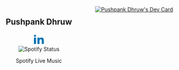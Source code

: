 <div style="display: flex; justify-content: center;">
  <div style="flex: 1; padding: 0 10px;">
    <div align="center">
      <h2>Pushpank Dhruw</h2>
      <a href="https://www.linkedin.com/in/%E2%9A%A1pushpank-dhruw-109935171/">
        <img src="https://github.com/ChrisCooper0/ChrisCooper0/blob/main/linkedin.svg" height="30" alt="LinkedIn"/>
      </a>
    </div>
    <div align="center">
      <img src="https://spotify-github-profile.vercel.app/api/view.svg?uid=31n4pl3isknyibo6fng5jafr3ygi&redirect=true](https://spotify-github-profile.vercel.app/api/view.svg?uid=31n4pl3isknyibo6fng5jafr3ygi&cover_image=true&theme=natemoo-re&show_offline=true&background_color=121212&interchange=true&bar_color=53b14f&bar_color_cover=false)" alt="Spotify Status"/>
      <p>Spotify Live Music</p>
    </div>
  </div>
  <div style="flex: 1; padding: 0 10px;">
    <div align="center">
    <a href="https://app.daily.dev/pushpank_dhruw"><img src="https://api.daily.dev/devcards/v2/0-VqGObpU.png?type=default&r=5zq" width="356" alt="Pushpank Dhruw's Dev Card"/></a>
    </div>
  </div>
</div>
